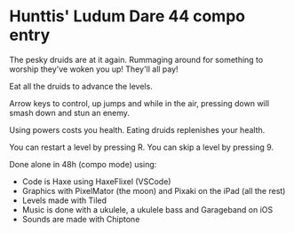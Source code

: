 # Hunttis' Ludum Dare 44 compo entry

The pesky druids are at it again. Rummaging around for something to worship they've woken you up! They'll all pay!

Eat all the druids to advance the levels.

Arrow keys to control, up jumps and while in the air, pressing down will smash down and stun an enemy.

Using powers costs you health. Eating druids replenishes your health.

You can restart a level by pressing R. You can skip a level by pressing 9.

Done alone in 48h (compo mode) using:
- Code is Haxe using HaxeFlixel (VSCode)
- Graphics with PixelMator (the moon) and Pixaki on the iPad (all the rest)
- Levels made with Tiled
- Music is done with a ukulele, a ukulele bass and Garageband on iOS
- Sounds are made with Chiptone
